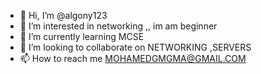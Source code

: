 - 👋 Hi, I’m @algony123
- 👀 I’m interested in networking ,, im am beginner 
- 🌱 I’m currently learning MCSE 
- 💞️ I’m looking to collaborate on NETWORKING ,SERVERS
- 📫 How to reach me MOHAMEDGMGMA@GMAIL.COM

<!---
algony123/algony123 is a ✨ special ✨ repository because its `README.md` (this file) appears on your GitHub profile.
You can click the Preview link to take a look at your changes.
--->
